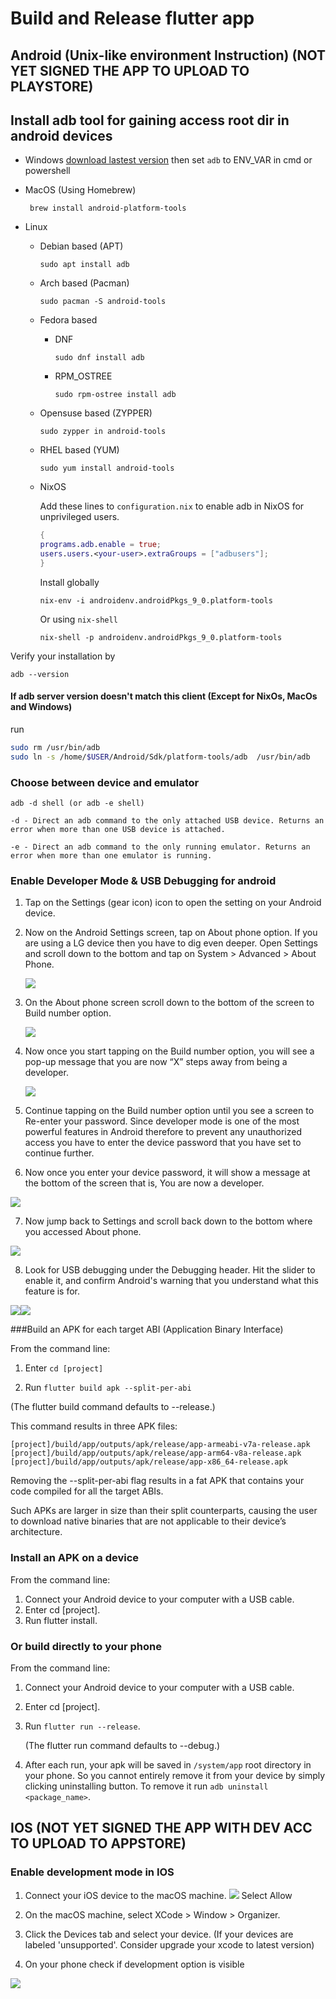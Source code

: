 # Build and Release flutter app

## Android (Unix-like environment Instruction) (NOT YET SIGNED THE APP TO UPLOAD TO PLAYSTORE)

## Install adb tool for gaining access root dir in android devices

- Windows [download lastest version](https://dl.google.com/android/repository/platform-tools-latest-windows.zip) then set `adb` to ENV_VAR in cmd or powershell

- MacOS (Using Homebrew)

  ` brew install android-platform-tools`

- Linux

  - Debian based (APT)

    `sudo apt install adb`

  - Arch based (Pacman)

    `sudo pacman -S android-tools`

  - Fedora based

    - DNF

      `sudo dnf install adb`

    - RPM_OSTREE

      `sudo rpm-ostree install adb`

  - Opensuse based (ZYPPER)

    `sudo zypper in android-tools`

  - RHEL based (YUM)

    `sudo yum install android-tools`

  - NixOS

    Add these lines to `configuration.nix` to enable adb in NixOS for unprivileged users.

    ```nix
    {
    programs.adb.enable = true;
    users.users.<your-user>.extraGroups = ["adbusers"];
    }
    ```

    Install globally

    `nix-env -i androidenv.androidPkgs_9_0.platform-tools`

    Or using `nix-shell`

    `nix-shell -p androidenv.androidPkgs_9_0.platform-tools`

Verify your installation by

`adb --version`

#### If adb server version doesn't match this client (Except for NixOs, MacOs and Windows)

run

```bash
sudo rm /usr/bin/adb
sudo ln -s /home/$USER/Android/Sdk/platform-tools/adb  /usr/bin/adb
```

### Choose between device and emulator

```
adb -d shell (or adb -e shell)
```

    -d - Direct an adb command to the only attached USB device. Returns an error when more than one USB device is attached.

    -e - Direct an adb command to the only running emulator. Returns an error when more than one emulator is running.

### Enable Developer Mode & USB Debugging for android

1. Tap on the Settings (gear icon) icon to open the setting on your Android device.

2. Now on the Android Settings screen, tap on About phone option. If you are using a LG device then you have to dig even deeper. Open Settings and scroll down to the bottom and tap on System > Advanced > About Phone.

   ![](imgs/developer-mode-on-android.jpg)

3. On the About phone screen scroll down to the bottom of the screen to Build number option.

   ![](imgs/build-number-on-android.jpg)

4. Now once you start tapping on the Build number option, you will see a pop-up message that you are now “X” steps away from being a developer.

   ![](imgs/up-time-on-android.jpg)

5. Continue tapping on the Build number option until you see a screen to Re-enter your password.
   Since developer mode is one of the most powerful features in Android therefore to prevent any unauthorized access you have to enter the device password that you have set to continue further.

6. Now once you enter your device password, it will show a message at the bottom of the screen that is, You are now a developer.

![](imgs/developer-mode-time.jpg)

7. Now jump back to Settings and scroll back down to the bottom where you accessed About phone.

![](imgs/02a-Android-New-Developer-Options-Listing.webp)

8. Look for USB debugging under the Debugging header. Hit the slider to enable it, and confirm Android's warning that you understand what this feature is for.

<div style='display: flex'>
<img src='imgs/02b-Android-Enable-USB-Debugging.webp'/ style='max-width: 50%'/>  <img src='imgs/02c-Android-USB-Debugging-Warning.webp'  style='max-width: 50%'/>
</div>

###Build an APK for each target ABI (Application Binary Interface)

From the command line:

1. Enter `cd [project]`

1. Run `flutter build apk --split-per-abi`

(The flutter build command defaults to --release.)

This command results in three APK files:

```
[project]/build/app/outputs/apk/release/app-armeabi-v7a-release.apk
[project]/build/app/outputs/apk/release/app-arm64-v8a-release.apk
[project]/build/app/outputs/apk/release/app-x86_64-release.apk
```

Removing the --split-per-abi flag results in a fat APK that contains your code compiled for all the target ABIs.

Such APKs are larger in size than their split counterparts, causing the user to download native binaries that are not applicable to their device’s architecture.

### Install an APK on a device

From the command line:

1. Connect your Android device to your computer with a USB cable.
1. Enter cd [project].
1. Run flutter install.

### Or build directly to your phone

From the command line:

1. Connect your Android device to your computer with a USB cable.
1. Enter cd [project].
1. Run `flutter run --release`.

   (The flutter run command defaults to --debug.)

1. After each run, your apk will be saved in `/system/app` root directory in your phone. So you cannot entirely remove it from your device by simply clicking uninstalling button. To remove it run `adb uninstall <package_name>`.

## IOS (NOT YET SIGNED THE APP WITH DEV ACC TO UPLOAD TO APPSTORE)

### Enable development mode in IOS

1. Connect your iOS device to the macOS machine.
   ![](imgs/aid8728373-v4-728px-Enable-Developer-Mode-on-an-iPhone-Step-10.jpeg)
   Select Allow

1. On the macOS machine, select XCode > Window > Organizer.

1. Click the Devices tab and select your device. (If your devices are labeled 'unsupported'. Consider upgrade your xcode to latest version)

1. On your phone check if development option is visible

![](imgs/aid8728373-v4-728px-Enable-Developer-Mode-on-an-iPhone-Step-12.jpeg)
